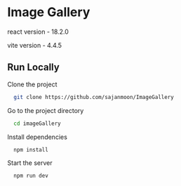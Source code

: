 
# Image Gallery

react version - 18.2.0

vite version - 4.4.5




## Run Locally

Clone the project

```bash
  git clone https://github.com/sajanmoon/ImageGallery
```

Go to the project directory

```bash
  cd imageGallery
```

Install dependencies

```bash
  npm install
```

Start the server

```bash
  npm run dev
```


